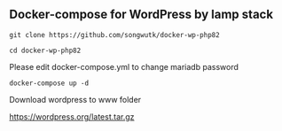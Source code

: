 ## Docker-compose for WordPress by lamp stack

``` git clone https://github.com/songwutk/docker-wp-php82 ```

``` cd docker-wp-php82 ```

Please edit docker-compose.yml to change mariadb password

``` docker-compose up -d ```


Download wordpress to www folder

https://wordpress.org/latest.tar.gz
